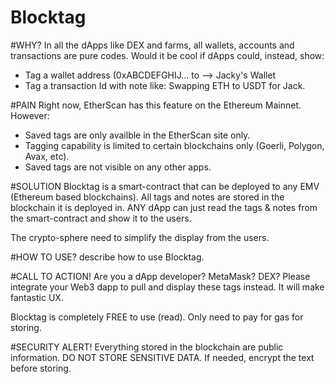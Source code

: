 # Blocktag

#WHY?
In all the dApps like DEX and farms, all wallets, accounts and transactions are pure codes.
Would it be cool if dApps could, instead, show:
- Tag a wallet address (0xABCDEFGHIJ... to --> Jacky's Wallet
- Tag a transaction Id with note like: Swapping ETH to USDT for Jack.

#PAIN
Right now, EtherScan has this feature on the Ethereum Mainnet. However:
- Saved tags are only availble in the EtherScan site only.
- Tagging capability is limited to certain blockchains only (Goerli, Polygon, Avax, etc).
- Saved tags are not visible on any other apps.

#SOLUTION
Blocktag is a smart-contract that can be deployed to any EMV (Ethereum based blockchains).
All tags and notes are stored in the blockchain it is deployed in.
ANY dApp can just read the tags & notes from the smart-contract and show it to the users.

The crypto-sphere need to simplify the display from the users.


#HOW TO USE?
describe how to use Blocktag.


#CALL TO ACTION!
Are you a dApp developer?  MetaMask? DEX? Please integrate your Web3 dapp to pull and display these tags instead.
It will make fantastic UX.

Blocktag is completely FREE to use (read). Only need to pay for gas for storing. 


#SECURITY ALERT!
Everything stored in the blockchain are public information. DO NOT STORE SENSITIVE DATA.
If needed, encrypt the text before storing.
